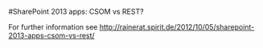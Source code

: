 #SharePoint 2013 apps: CSOM vs REST?

For further information see 
http://rainerat.spirit.de/2012/10/05/sharepoint-2013-apps-csom-vs-rest/




